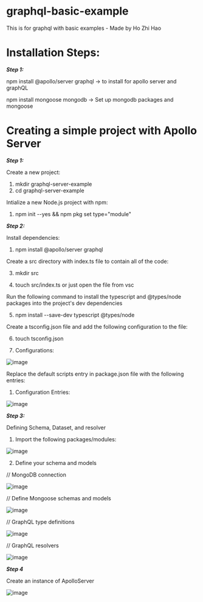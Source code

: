 # graphql-basic-example
This is for graphql with basic examples - Made by Ho Zhi Hao

# Installation Steps: 
***Step 1:***

npm install @apollo/server graphql -> to install for apollo server and graphQL

npm install mongoose mongodb -> Set up mongodb packages and mongoose

# Creating a simple project with Apollo Server
***Step 1:***

Create a new project: 
1. mkdir graphql-server-example
2. cd graphql-server-example

Intialize a new Node.js project with npm:
1. npm init --yes && npm pkg set type="module"

***Step 2:***

Install dependencies:

1. npm install @apollo/server graphql
   
Create a src directory with index.ts file to contain all of the code:

3. mkdir src

4. touch src/index.ts or just open the file from vsc
   
Run the following command to install the typescript and @types/node packages into the project's dev dependencies

5. npm install --save-dev typescript @types/node

Create a tsconfig.json file and add the following configuration to the file:

6. touch tsconfig.json

7. Configurations:
   
![image](https://github.com/ZincZhiHao/graphql-basic-example/assets/146707942/f21bb922-5821-44cf-86cb-e8092f19b650)


Replace the default scripts entry in package.json file with the following entries:
1. Configuration Entries:

  ![image](https://github.com/ZincZhiHao/graphql-basic-example/assets/146707942/305e7e28-60db-4d8d-ab72-f02861876255)


***Step 3:***
   
Defining Schema, Dataset, and resolver
1. Import the following packages/modules:

![image](https://github.com/ZincZhiHao/graphql-basic-example/assets/146707942/d42d5cfd-dbde-4984-87db-4546c82fa390)


2. Define your schema and models
   
  // MongoDB connection

![image](https://github.com/ZincZhiHao/graphql-basic-example/assets/146707942/74757d69-5692-4771-9b3f-e8ee6bb7a481)

  
  // Define Mongoose schemas and models
  
![image](https://github.com/ZincZhiHao/graphql-basic-example/assets/146707942/e5936e67-f4cf-4b1e-a84c-a3fe535a7d79)

  
  // GraphQL type definitions
  
![image](https://github.com/ZincZhiHao/graphql-basic-example/assets/146707942/de8951ad-e26b-4297-ab42-7284fc3a3481)

  
  // GraphQL resolvers
  
![image](https://github.com/ZincZhiHao/graphql-basic-example/assets/146707942/b15d47c0-7396-435b-88ef-0f6afd2f8a20)


***Step 4***

Create an instance of ApolloServer

![image](https://github.com/ZincZhiHao/graphql-basic-example/assets/146707942/6d56acae-0a6a-483e-b2b6-60bb2abb51bb)

